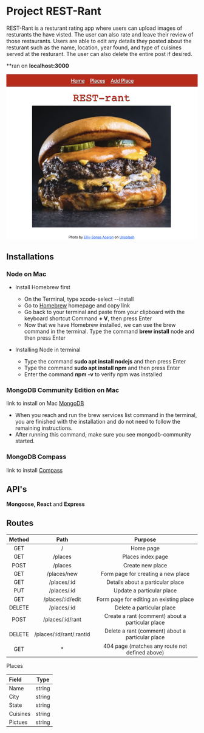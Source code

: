 # Project REST-Rant

REST-Rant is a resturant rating app where users can upload images of resturants the have visted. The user can also rate and leave their review of those restaurants. Users are able to edit any details they posted about the resturant such as the name, location, year found, and type of cuisines served at the resturant. The user can also delete the entire post if desired.    

**ran on **localhost:3000**

![Home Page](public/images/rest-Rant.png)


## Installations 
### Node on Mac
- Install Homebrew first
  - On the Terminal, type xcode-select --install
  - Go to [Homebrew](https://brew.sh/) homepage and copy link
  - Go back to your terminal and paste from your clipboard with the keyboard shortcut Command **+ V**, then press Enter
  - Now that we have Homebrew installed, we can use the brew command in the terminal. Type the command **brew install** node and then press Enter

- Installing Node in terminal
  - Type the command **sudo apt install nodejs** and then press Enter
  - Type the command **sudo apt install npm** and then press Enter
  - Enter the command **npm -v** to verify npm was installed

### MongoDB Community Edition on Mac
link to install on Mac [MongoDB](https://www.mongodb.com/docs/manual/tutorial/install-mongodb-on-os-x/)
- When you reach and run the brew services list command in the terminal, you are finished with the installation and do not need to follow the remaining instructions.
- After running this command, make sure you see mongodb-community started.

### MongoDB Compass
link to install [Compass](https://www.mongodb.com/docs/compass/master/install/)

## API's
**Mongoose, React** and **Express** 


## Routes

| Method |    Path                     | Purpose     |
| :----: | :---------:                 | :---------: |
| GET    | /                           | Home page |
| GET    | /places                     | Places index page|
| POST   | /places                     | Create new place |
| GET    | /places/new                 | Form page for creating a new place |
| GET    | /places/:id                 | Details about a particular place |
| PUT    | /places/:id                 | Update a particular place |
| GET    | /places/:id/edit            | Form page for editing an existing place |
| DELETE | /places/:id                 | Delete a particular place |
| POST   | /places/:id/rant            | Create a rant (comment) about a particular place |
| DELETE | /places/:id/rant/:rantid    | Delete a rant (comment) about a particular place |
| GET    |  *                          | 404 page (matches any route not defined above) |


Places

| Field     | Type     |
| :-------  | :------: |
| Name      | string   |
| City      | string   |
| State     | string   | 
| Cuisines  | string   |
| Pictues   | string   |
